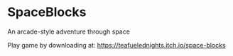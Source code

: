 # SpaceBlocks
An arcade-style adventure through space

Play game by downloading at:
https://teafuelednights.itch.io/space-blocks
